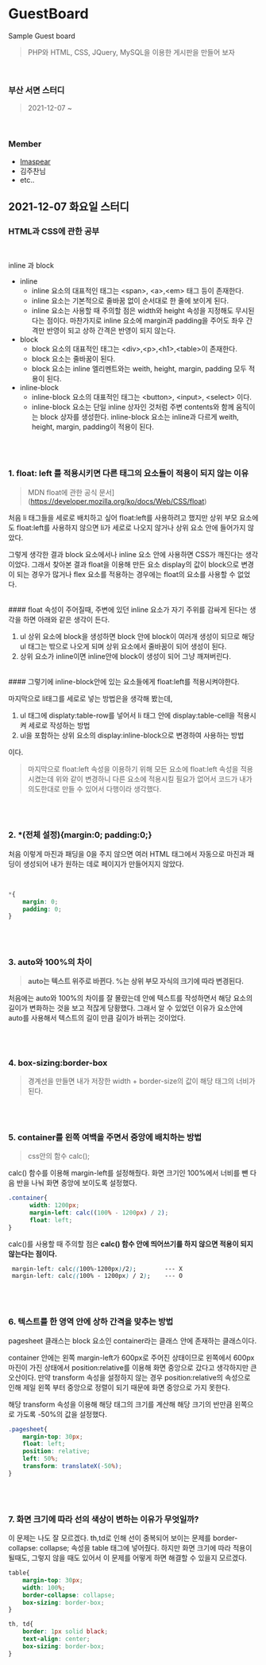 # GuestBoard
 Sample Guest board
> PHP와 HTML, CSS, JQuery, MySQL을 이용한 게시판을 만들어 보자

<br>

### 부산 서면 스터디 
> 2021-12-07 ~ 

<br>

### Member
- [Imaspear](https://github.com/Imaspear)
- 김주찬님
- etc..

## 2021-12-07 화요일 스터디

### HTML과 CSS에 관한 공부
<br>

inline 과 block

- inline
  - inline 요소의 대표적인 태그는 \<span>, \<a>,\<em> 태그 등이 존재한다.
  - inline 요소는 기본적으로 줄바꿈 없이 순서대로 한 줄에 보이게 된다.
  - inline 요소는 사용할 때 주의할 점은 width와 height 속성을 지정해도 무시된다는 점이다. 마찬가지로 inline 요소에 margin과 padding을 주어도 좌우 간격만 반영이 되고 상하 간격은 반영이 되지 않는다.
- block
  - block 요소의 대표적인 태그는  \<div>,\<p>,\<h1>,\<table>이 존재한다.
  - block 요소는 줄바꿈이 된다.
  - block 요소는 inline 엘리멘트와는 weith, height, margin, padding 모두 적용이 된다.
- inline-block
  - inline-block 요소의 대표적인 태그는 \<button>, \<input>, \<select> 이다.
  - inline-block 요소는 단일 inline 상자인 것처럼 주변 contents와 함께 움직이는 block 상자를 생성한다. inline-block 요소는 inline과 다르게 weith, height, margin, padding이 적용이 된다. 

<br><br>

### 1. float: left 를 적용시키면 다른 태그의 요소들이 적용이 되지 않는 이유

> MDN float에 관한 공식 문서](https://developer.mozilla.org/ko/docs/Web/CSS/float)

처음 li 태그들을 세로로 배치하고 싶어 float:left를 사용하려고 했지만 상위 부모 요소에도 float:left를 사용하지 않으면 li가 세로로 나오지 않거나 상위 요소 안에 들어가지 않았다. 

그렇게 생각한 결과 block 요소에서나 inline 요소 안에 사용하면 CSS가 깨진다는 생각이었다. 그래서 찾아본 결과 float을 이용해 만든 요소 display의 값이 block으로 변경이 되는 경우가 많거나 flex 요소를 적용하는 경우에는 float의 요소를 사용할 수 없었다. 


<br>
#### float 속성이 주어질때, 주변에 있던 inline 요소가 자기 주위를 감싸게 된다는 생각을 하면 아래와 같은 생각이 든다.

1. ul 상위 요소에 block을 생성하면 block 안에 block이 여러개 생성이 되므로 해당 ul 태그는 밖으로 나오게 되며 상위 요소에서 줄바꿈이 되어 생성이 된다.
2. 상위 요소가 inline이면 inline안에 block이 생성이 되어 그냥 깨져버린다.


<br>
#### 그렇기에 inline-block안에 있는 요소들에게 float:left를 적용시켜야한다. 

마지막으로 li태그를 세로로 넣는 방법은을 생각해 봤는데, 

1. ul 태그에 displaty:table-row를 넣어서 li 태그 안에 display:table-cell을 적용시켜 세로로 작성하는 방법
2. ul을 포함하는 상위 요소의 display:inline-block으로 변경하여 사용하는 방법

이다.

> 마지막으로 float:left 속성을 이용하기 위해 모든 요소에 float:left 속성을 적용시켰는데 위와 같이 변경하니 다른 요소에 적용시킬 필요가 없어서 코드가 내가 의도한대로 만들 수 있어서 다행이라 생각했다.


<br><br>

### 2. *(전체 설정){margin:0; padding:0;}

처음 이렇게 마진과 패딩을 0을 주지 않으면 여러 HTML 태그에서 자동으로 마진과 패딩이 생성되어 내가 원하는 데로 페이지가 만들어지지 않았다.

<br>

```css
*{
    margin: 0;
    padding: 0;
}
```



<br><br>

### 3. auto와 100%의 차이

> **auto는 텍스트 위주로 바뀐다. %는 상위 부모 자식의 크기에 따라 변경된다.**

처음에는 auto와 100%의 차이를 잘 몰랐는데 안에 텍스트를 작성하면서 해당 요소의 길이가 변화하는 것을 보고 적잖게 당황했다. 그래서 알 수 있었던 이유가 요소안에 auto를 사용해서 텍스트의 길이 만큼 길이가 바뀌는 것이었다.

<br><br>

### 4. box-sizing:border-box

> 경계선을 만들면 내가 저장한 width + border-size의 값이 해당 태그의 너비가 된다.


<br><br>

### 5. container를 왼쪽 여백을 주면서 중앙에 배치하는 방법

> css안의 함수 calc();

calc() 함수를 이용해 margin-left를 설정해줬다. 화면 크기인 100%에서 너비를 뺀 다음 반을 나눠 화면 중앙에 보이도록 설정했다.

```css
.container{
      width: 1200px;
      margin-left: calc((100% - 1200px) / 2);
      float: left;
}
```


calc()를 사용할 때 주의할 점은 **calc() 함수 안에 띄어쓰기를 하지 않으면 적용이 되지 않는다는 점이다.**

```css
 margin-left: calc((100%-1200px)/2);		--- X
 margin-left: calc((100% - 1200px) / 2);	--- O
```

<br><br>

### 6. 텍스트를 한 영역 안에 상하 간격을 맞추는 방법

pagesheet 클래스는 block 요소인 container라는 클래스 안에 존재하는 클래스이다. 

container 안에는 왼쪽 margin-left가 600px로 주어진 상태이므로 왼쪽에서 600px 마진이 가진 상태에서 position:relative를 이용해 화면 중앙으로 갔다고 생각하지만 큰 오산이다.  만약 transform 속성을 설정하지 않는 경우 position:relative의 속성으로 인해 제일 왼쪽 부터 중앙으로 정렬이 되기 때문에 화면 중앙으로 가지 못한다.

해당 transform 속성을 이용해 해당 태그의 크기를 계산해 해당 크기의 반만큼 왼쪽으로 가도록 -50%의 값을 설정했다.

```css
.pagesheet{
    margin-top: 30px;
    float: left;
    position: relative;
    left: 50%;
    transform: translateX(-50%);
}
```

<br><br>

### 7. 화면 크기에 따라 선의 색상이 변하는 이유가 무엇일까?

이 문제는 나도 잘 모르겠다. th,td로 인해 선이 중복되어 보이는 문제를 border-collapse: collapse; 속성을 table 태그에 넣어줬다. 하지만 화면 크기에 따라 적용이 될때도, 그렇지 않을 때도 있어서 이 문제를 어떻게 하면 해결할 수 있을지 모르겠다.

```css
table{
    margin-top: 30px;
    width: 100%;
    border-collapse: collapse;
    box-sizing: border-box;
}

th, td{
    border: 1px solid black;
    text-align: center;
    box-sizing: border-box;
}
```





